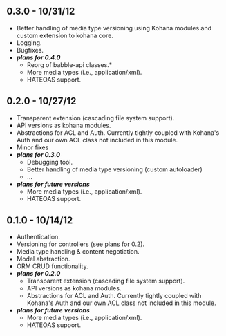 ## 0.3.0 - 10/31/12
* Better handling of media type versioning using Kohana modules and custom extension to kohana core.
* Logging.
* Bugfixes.
* **_plans for 0.4.0_**
  * Reorg of babble-api classes.* 
  * More media types (i.e., application/xml).
  * HATEOAS support.

## 0.2.0 - 10/27/12
* Transparent extension (cascading file system support).
* API versions as kohana modules.
* Abstractions for ACL and Auth. Currently tightly coupled with Kohana's Auth and our own ACL class
not included in this module.
* Minor fixes
* **_plans for 0.3.0_**
  * Debugging tool.
  * Better handling of media type versioning (custom autoloader)
  * ...
* **_plans for future versions_**
  * More media types (i.e., application/xml).
  * HATEOAS support.

## 0.1.0 - 10/14/12
* Authentication.
* Versioning for controllers (see plans for 0.2).
* Media type handling & content negotiation.
* Model abstraction.
* ORM CRUD functionality.   
* **_plans for 0.2.0_**
  * Transparent extension (cascading file system support).
  * API versions as kohana modules.
  * Abstractions for ACL and Auth. Currently tightly coupled with Kohana's Auth and our own ACL class
not included in this module.
* **_plans for future versions_**
  * More media types (i.e., application/xml).
  * HATEOAS support.
